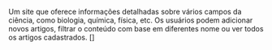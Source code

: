 Um site que oferece informações detalhadas sobre vários
campos da ciência, como biologia, química, física, etc. Os usuários podem adicionar novos artigos,
filtrar o conteúdo com base em diferentes nome ou ver todos os artigos cadastrados. 
[]
